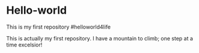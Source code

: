 # Hello-world
This is my first repository #helloworld4life

This is actually my first repository.  I have a mountain to climb; one step at a time excelsior!

